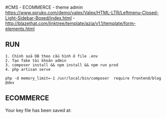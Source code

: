 #CMS - ECOMMERCE
    - theme admin https://www.spruko.com/demo/valex/Valex/HTML-LTR/Leftmenu-Closed-Light-Sidebar-Boxed/index.html
    - http://blazethat.com/linktree/template/azia/v1.1/template/form-elements.html
## RUN 
    1. Chỉnh sửa DB theo cấu hình ở file .env
    2. Tạo fake tài khoản admin
    3. composer install && npm install && npm run prod
    4. php artisan serve 
    
    php -d memory_limit=-1 /usr/local/bin/composer  require frontend/blog @dev   
## ECOMMERCE       
   Your key file has been saved at:
   
